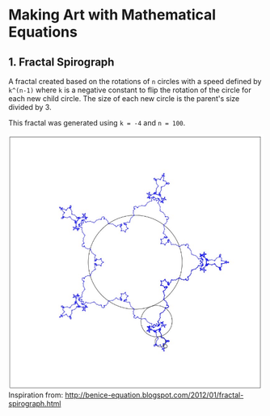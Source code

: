 # Making Art with Mathematical Equations


## 1. Fractal Spirograph
A fractal created based on the rotations of `n` circles with a speed defined by `k^(n-1)` where `k` is a negative constant to flip the rotation of the circle for each new child circle. The size of each new circle is the parent's size divided by 3.

This fractal was generated using `k = -4` and `n = 100`.

![fractal.jpg](fractal_spirograph/fractal.jpg)
Inspiration from: http://benice-equation.blogspot.com/2012/01/fractal-spirograph.html